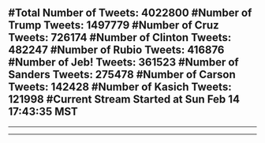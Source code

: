 #Total Number of Tweets: 4022800 
#Number of Trump Tweets: 1497779
#Number of Cruz Tweets: 726174
#Number of Clinton Tweets: 482247
#Number of Rubio Tweets: 416876
#Number of Jeb! Tweets: 361523
#Number of Sanders Tweets: 275478
#Number of Carson Tweets: 142428
#Number of Kasich Tweets: 121998
#Current Stream Started at Sun Feb 14 17:43:35 MST
---
---
---
